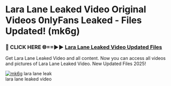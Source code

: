# Lara Lane Leaked Video Original Videos 0nlyFans Leaked - Files Updated! (mk6g)

<h3>🔴 CLICK HERE 🌐==►► <a href="https://tinyurl.com/2wckxsce" rel="nofollow">Lara Lane Leaked Video Updated Files</a></h3>

Get Lara Lane Leaked Video and all content. Now you can access all videos and pictures of Lara Lane Leaked Video. New Updated Files 2025!

[![mk6g](https://i.imgur.com/AFduVYN.gif)](https://tinyurl.com/2wckxsce)
lara lane leak<br>
lara lane leaked video
